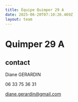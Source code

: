 ```yaml
---
title: Équipe Quimper 29 A
date: 2025-06-20T07:10:26.469Z
layout: team
---
```


# Quimper 29 A



## contact 

Diane GERARDIN

06 33 75 36 31

diane.gerardin@gmail.com

